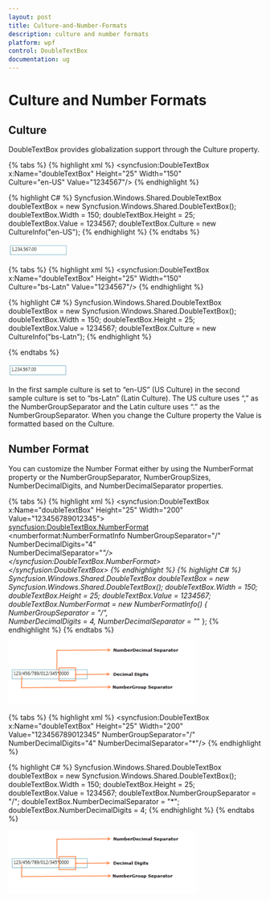 ```yaml
---
layout: post
title: Culture-and-Number-Formats
description: culture and number formats
platform: wpf
control: DoubleTextBox 
documentation: ug
---
```


# Culture and Number Formats

## Culture

DoubleTextBox provides globalization support through the Culture property. 


{% tabs %}
{% highlight xml %} 
<syncfusion:DoubleTextBox x:Name="doubleTextBox" Height="25" Width="150"                  
Culture="en-US" Value="1234567"/> 
{% endhighlight %} 

{% highlight C# %}
 Syncfusion.Windows.Shared.DoubleTextBox doubleTextBox = new Syncfusion.Windows.Shared.DoubleTextBox();
 doubleTextBox.Width = 150;
 doubleTextBox.Height = 25;
 doubleTextBox.Value = 1234567;
 doubleTextBox.Culture = new CultureInfo("en-US");
 {% endhighlight %}
 {% endtabs %}



![](Culture-and-Number-Formats_images/Culture-and-Number-Formats_img1.png)





{% tabs %}
{% highlight xml %} 
<syncfusion:DoubleTextBox x:Name="doubleTextBox" Height="25" Width="150"           
Culture="bs-Latn" Value="1234567"/> 
{% endhighlight %} 

{% highlight C# %}
 Syncfusion.Windows.Shared.DoubleTextBox doubleTextBox = new Syncfusion.Windows.Shared.DoubleTextBox();
 doubleTextBox.Width = 150;
 doubleTextBox.Height = 25;
 doubleTextBox.Value = 1234567;
 doubleTextBox.Culture = new CultureInfo("bs-Latn");
 {% endhighlight %}
 
 {% endtabs %}



![](Culture-and-Number-Formats_images/Culture-and-Number-Formats_img2.png)





In the first sample culture is set to “en-US” (US Culture) in the second sample culture is set to “bs-Latn” (Latin Culture). The US culture uses “,” as the NumberGroupSeparator and the Latin culture uses “.” as the NumberGroupSeparator. When you change the Culture property the Value is formatted based on the Culture.

## Number Format

You can customize the Number Format either by using the NumberFormat property or the NumberGroupSeparator, NumberGroupSizes, NumberDecimalDigits, and NumberDecimalSeparator properties.


{% tabs %}
{% highlight xml %}
 <syncfusion:DoubleTextBox x:Name="doubleTextBox" 
 Height="25" 
 Width="200"             
 Value="123456789012345">  
 <syncfusion:DoubleTextBox.NumberFormat>    
 <numberformat:NumberFormatInfo NumberGroupSeparator="/" NumberDecimalDigits="4"  
 NumberDecimalSeparator="*"/>    </syncfusion:DoubleTextBox.NumberFormat>
 </syncfusion:DoubleTextBox>
 {% endhighlight %} 
{% highlight C# %} 
Syncfusion.Windows.Shared.DoubleTextBox doubleTextBox = new    
Syncfusion.Windows.Shared.DoubleTextBox();
doubleTextBox.Width = 150;
doubleTextBox.Height = 25;
doubleTextBox.Value = 1234567;
doubleTextBox.NumberFormat = new NumberFormatInfo()
{ NumberGroupSeparator = "/",                   
NumberDecimalDigits = 4, NumberDecimalSeparator = "*" };
{% endhighlight %} 
{% endtabs %}



![](Culture-and-Number-Formats_images/Culture-and-Number-Formats_img3.png)




{% tabs %}
{% highlight xml %}
<syncfusion:DoubleTextBox x:Name="doubleTextBox" Height="25" Width="200"                 
Value="123456789012345" NumberGroupSeparator="/"                  
NumberDecimalDigits="4" NumberDecimalSeparator="*"/> 
{% endhighlight %} 

{% highlight C# %} 
Syncfusion.Windows.Shared.DoubleTextBox doubleTextBox = new Syncfusion.Windows.Shared.DoubleTextBox();
doubleTextBox.Width = 150;
doubleTextBox.Height = 25;
doubleTextBox.Value = 1234567;
doubleTextBox.NumberGroupSeparator = "/";
doubleTextBox.NumberDecimalSeparator = "*";
doubleTextBox.NumberDecimalDigits = 4;
 {% endhighlight %} 
{% endtabs %}


![](Culture-and-Number-Formats_images/Culture-and-Number-Formats_img4.png)



